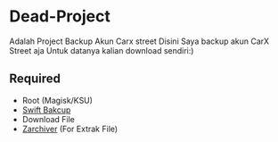 # Dead-Project
Adalah Project Backup Akun Carx street 
Disini Saya backup akun CarX Street aja Untuk datanya kalian download sendiri:)
## Required
- Root (Magisk/KSU)
- [Swift Bakcup](https://play.google.com/store/apps/details?id=org.swiftapps.swiftbackup)
- Download File
- [Zarchiver](https://play.google.com/store/apps/details?id=ru.zdevs.zarchiver) (For Extrak File)

